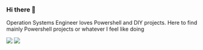 ### Hi there 👋
Operation Systems Engineer loves Powershell and DIY projects.
Here to find mainly Powershell projects or whatever I feel like doing
  
![](https://github-readme-stats.vercel.app/api?username=nox309&show_icons=true)
![](https://github-readme-stats.vercel.app/api/top-langs/?username=nox309&layout=compact)
